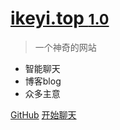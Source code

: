 # [ikeyi.top <small>1.0</small>](https://ikeyi.top)

> 一个神奇的网站

- 智能聊天
- 博客blog
- 众多主意

<!-- [蜀ICP备2023011282号-1](https://beian.miit.gov.cn) -->

[GitHub](https://github.com/hunkjun/ikeyi.git)
[开始聊天](https://ai.ikeyi.top)

